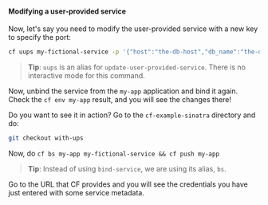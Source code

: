 #### Modifying a user-provided service

Now, let's say you need to modify the user-provided service with a new key to specify the port:

```sh
cf uups my-fictional-service -p '{"host":"the-db-host","db_name":"the-db-name","username":"the-user-name","password":"the-super-secret-user-password","db_port":"3306"}'
```
>**Tip**: `uups` is an alias for `update-user-provided-service`. There is no interactive mode for this command.

Now, unbind the service from the `my-app` application and bind it again. Check the `cf env my-app` result, and you will see the changes there!

Do you want to see it in action?
Go to the `cf-example-sinatra` directory and do:

```sh
git checkout with-ups
```

Now, do `cf bs my-app my-fictional-service && cf push my-app`
>**Tip**: Instead of using `bind-service`, we are using its alias, `bs`.

Go to the URL that CF provides and you will see the credentials you have just entered with some service metadata.
